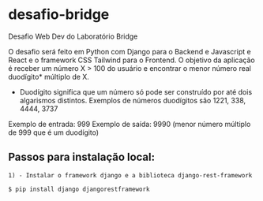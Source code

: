 # desafio-bridge
Desafio Web Dev do Laboratório Bridge

O desafio será feito em Python com Django para o Backend e Javascript e React e o framework CSS Tailwind para o Frontend. O objetivo da aplicação é receber um número X > 100 do usuário e encontrar o menor número real duodígito* múltiplo de X.

* Duodígito significa que um número só pode ser construído por até dois algarismos distintos. Exemplos de números duodígitos são 1221, 338, 4444, 3737

Exemplo de entrada: 999
Exemplo de saída: 9990 (menor número múltiplo de 999 que é um duodígito)

## Passos para instalação local:
    1) - Instalar o framework django e a biblioteca django-rest-framework
    
    $ pip install django djangorestframework